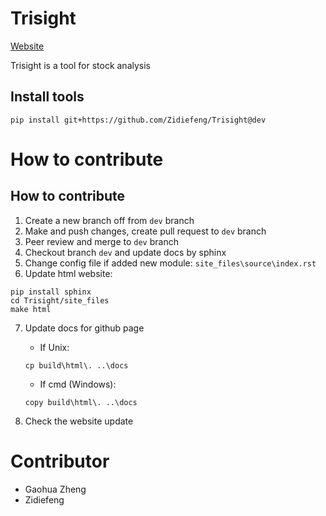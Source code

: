 # Trisight

[Website](https://zidiefeng.github.io/Trisight/)

Trisight is a tool for stock analysis


## Install tools

```
pip install git+https://github.com/Zidiefeng/Trisight@dev
```

# How to contribute

## How to contribute

1. Create a new branch off from `dev` branch
2. Make and push changes, create pull request to `dev` branch
3. Peer review and merge to `dev` branch
4. Checkout branch `dev` and update docs by sphinx
5. Change config file if added new module: `site_files\source\index.rst`
6. Update html website:

```
pip install sphinx
cd Trisight/site_files
make html
```

7. Update docs for github page

    - If Unix:
    ```
    cp build\html\. ..\docs
    ```

    - If cmd (Windows):
    ```
    copy build\html\. ..\docs
    ```

5. Check the website update

# Contributor

- Gaohua Zheng
- Zidiefeng
